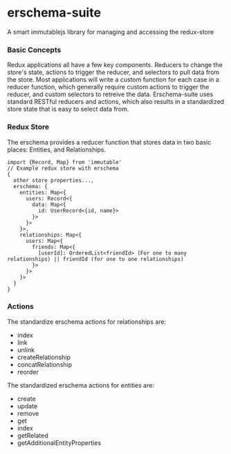 # erschema-suite

A smart immutablejs library for managing and accessing the redux-store

### Basic Concepts

Redux applications all have a few key components. Reducers to change the store's state, actions to trigger the reducer, and selectors to pull data from the store.
Most applications will write a custom function for each case in a reducer function, which generally require custom actions to trigger the reducer, and custom selectors to retreive the data.
Erschema-suite uses standard RESTful reducers and actions, which also results in a standardized store state that is easy to select data from.

### Redux Store

The erschema provides a reducer function that stores data in two basic places: Entities, and Relationships.

```
import {Record, Map} from 'immutable'
// Example redux store with erschema
{
  other store properties...,
  erschema: {
    entities: Map<{
      users: Record<{
        data: Map<{
          id: UserRecord<{id, name}>
        }>
      }>
    }>,
    relationships: Map<{
      users: Map<{
        friends: Map<{
          [userId]: OrderedList<friendId> (For one to many relationships) || friendId (for one to one relationships)
        }>
      }>
    }>
  }
}
```

### Actions

The standardize erschema actions for relationships are:

* index
* link
* unlink
* createRelationship
* concatRelationship
* reorder

The standardized erschema actions for entities are:

* create
* update
* remove
* get
* index
* getRelated
* getAdditionalEntityProperties
